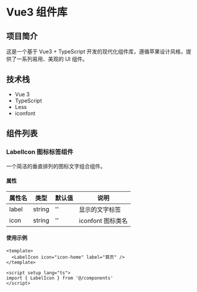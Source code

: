 # Vue3 组件库

## 项目简介

这是一个基于 Vue3 + TypeScript 开发的现代化组件库，遵循苹果设计风格，提供了一系列易用、美观的 UI 组件。

## 技术栈

- Vue 3
- TypeScript
- Less
- iconfont

## 组件列表

### LabelIcon 图标标签组件

一个简洁的垂直排列的图标文字组合组件。

#### 属性

| 属性名 | 类型   | 默认值 | 说明              |
| ------ | ------ | ------ | ----------------- |
| label  | string | ''     | 显示的文字标签    |
| icon   | string | ''     | iconfont 图标类名 |

#### 使用示例

```vue
<template>
  <LabelIcon icon="icon-home" label="首页" />
</template>

<script setup lang="ts">
import { LabelIcon } from '@/components'
</script>
```
